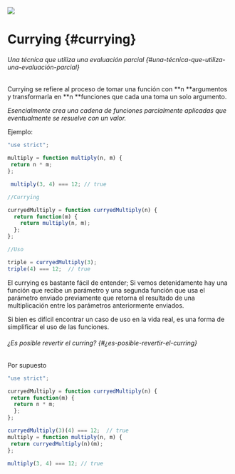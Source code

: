 ![](https://cdn-images-1.medium.com/max/800/0*PQAXDSSDNR2rddzL.png)

# Currying {#currying}

###### Una técnica que utiliza una evaluación parcial {#una-técnica-que-utiliza-una-evaluación-parcial}

Currying se refiere al proceso de tomar una función con **n **argumentos y transformarla en **n **funciones que cada una toma un solo argumento.

_Esencialmente crea una cadena de funciones parcialmente aplicadas que eventualmente se resuelve con un valor._

Ejemplo:

```js
"use strict";

multiply = function multiply(n, m) { 
 return n * m;
};

 multiply(3, 4) === 12; // true

//Currying 

curryedMultiply = function curryedMultiply(n) {
  return function(m) {
    return multiply(n, m);
  };
};

//Uso

triple = curryedMultiply(3);
triple(4) === 12;  // true
```

El currying es bastante fácil de entender; Si vemos detenidamente hay una función que recibe un parámetro y una segunda función que usa el parámetro enviado previamente que retorna el resultado de una multiplicación entre los parámetros anteriormente enviados.

Si bien es difícil encontrar un caso de uso en la vida real, es una forma de simplificar el uso de las funciones.

###### ¿Es posible revertir el curring? {#¿es-posible-revertir-el-curring}

Por supuesto

```js
"use strict";

curryedMultiply = function curryedMultiply(n) {
 return function(m) { 
  return n * m;
  };
};

curryedMultiply(3)(4) === 12;  // true
multiply = function multiply(n, m) { 
 return curryedMultiply(n)(m);
};

multiply(3, 4) === 12; // true
```



